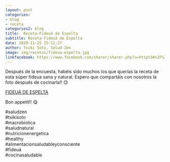 ```yaml
---
layout: post
categories:
- blog
- receta
categories2: blog
title:  Receta-Fideuá de Espelta
subtitle: Receta-Fideuá de Espelta
date: 2020-11-25 15:11:27
author: Txiki Soto, Salud-Zen
image: img/recetas/fideua-espelta.jpg
linkfacebook: https://www.facebook.com/sharer/sharer.php?u=http%3A%2F%2Fwww.salud-zen.com%2Fblog%2Freceta%2F2020%2F11%2F25%2Freceta-fideua-espelta.html&amp;src=sdkpreparse
---
```

Después de la encuesta, habéis sido muchos los que querías la receta de esta súper fideua sana y natural.
Espero que compartáis con nosotros la foto después de cocinarla!! 😊

[FIDEUÁ DE ESPELTA][receta]  

Bon appetit!! 😋  

 #saludzen  
 #txikisoto  
 #macrobiotica  
 #saludnatural  
 #nutricionenergetica  
 #healthy  
 #alimentacionsaludableyconsciente  
 #fideuá  
 #cocinasaludable  

[receta]: {{site.url}}{{site.baseurl}}/principal/2020/11/25/fideua-espelta.html
